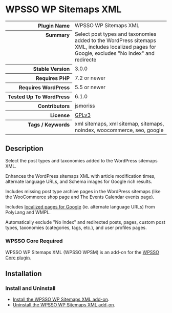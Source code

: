 <h1>WPSSO WP Sitemaps XML</h1>

<table>
<tr><th align="right" valign="top" nowrap>Plugin Name</th><td>WPSSO WP Sitemaps XML</td></tr>
<tr><th align="right" valign="top" nowrap>Summary</th><td>Select post types and taxonomies added to the WordPress sitemaps XML, includes localized pages for Google, excludes &quot;No Index&quot; and redirecte</td></tr>
<tr><th align="right" valign="top" nowrap>Stable Version</th><td>3.0.0</td></tr>
<tr><th align="right" valign="top" nowrap>Requires PHP</th><td>7.2 or newer</td></tr>
<tr><th align="right" valign="top" nowrap>Requires WordPress</th><td>5.5 or newer</td></tr>
<tr><th align="right" valign="top" nowrap>Tested Up To WordPress</th><td>6.1.0</td></tr>
<tr><th align="right" valign="top" nowrap>Contributors</th><td>jsmoriss</td></tr>
<tr><th align="right" valign="top" nowrap>License</th><td><a href="https://www.gnu.org/licenses/gpl.txt">GPLv3</a></td></tr>
<tr><th align="right" valign="top" nowrap>Tags / Keywords</th><td>xml sitemaps, xml sitemap, sitemaps, noindex, woocommerce, seo, google</td></tr>
</table>

<h2>Description</h2>

<!-- about -->

<p>Select the post types and taxonomies added to the WordPress sitemaps XML.</p>

<p>Enhances the WordPress sitemaps XML with article modification times, alternate language URLs, and Schema images for Google rich results.</p>

<p>Includes missing post type archive pages in the WordPress sitemaps (like the WooCommerce shop page and The Events Calendar events page).</p>

<p>Includes <a href="https://developers.google.com/search/docs/advanced/crawling/localized-versions#sitemap">localized pages for Google</a> (ie. alternate language URLs) from PolyLang and WMPL.</p>

<p>Automatically exclude "No Index" and redirected posts, pages, custom post types, taxonomies (categories, tags, etc.), and user profiles pages.</p>

<!-- /about -->

<h3>WPSSO Core Required</h3>

<p>WPSSO WP Sitemaps XML (WPSSO WPSM) is an add-on for the <a href="https://wordpress.org/plugins/wpsso/">WPSSO Core plugin</a>.</p>

<h2>Installation</h2>

<h3 class="top">Install and Uninstall</h3>

<ul>
<li><a href="https://wpsso.com/docs/plugins/wpsso-wp-sitemaps/installation/install-the-plugin/">Install the WPSSO WP Sitemaps XML add-on</a>.</li>
<li><a href="https://wpsso.com/docs/plugins/wpsso-wp-sitemaps/installation/uninstall-the-plugin/">Uninstall the WPSSO WP Sitemaps XML add-on</a>.</li>
</ul>

